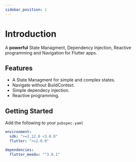 ```yaml
---
sidebar_position: 1
---
```


# Introduction

A **powerful** State Managment, Dependency Injection, Reactive programming and Navigation for Flutter apps.

## Features
- A State Managment for simple and complex states.
- Navigate without BuildContext.
- Simple dependecy injection.
- Reactive programming.

## Getting Started

Add the following to your `pubspec.yaml`

```yaml
environment:
  sdk: ">=2.12.0 <3.0.0"
  flutter: ">=2.0.0"

dependencies:
  flutter_meedu: "^3.0.1"
```